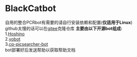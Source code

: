 # BlackCatbot
自用的整合PCRbot有需要的请自行安装依赖和配置(**仅适用于Linux**)  
github太慢的话可以在[gitee](https://gitee.com/Ayazk/BlackCatbot)克隆仓库
**主要由以下开源bot组成:**  
1.[Hoshino](https://github.com/Ice-Cirno/HoshinoBot)  
2.[yobot](https://github.com/pcrbot/yobot)  
3.[cq-picsearcher-bot](https://github.com/Tsuk1ko/cq-picsearcher-bot)  
bot部署好后发送帮助以获取帮助文档
